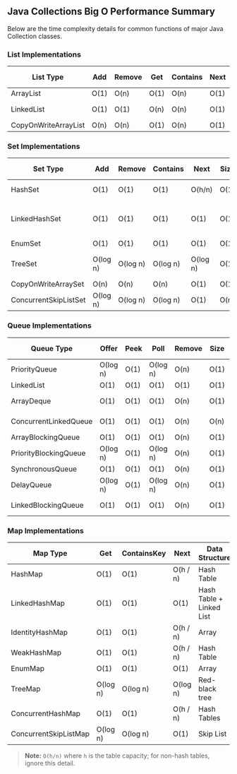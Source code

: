 ## Java Collections Big O Performance Summary

Below are the time complexity details for common functions of major Java Collection classes.


### List Implementations

| List Type             | Add   | Remove | Get   | Contains | Next  | Data Structure |
|-----------------------|-------|--------|-------|----------|-------|----------------|
| ArrayList             | O(1)  | O(n)   | O(1)  | O(n)     | O(1)  | Array          |
| LinkedList            | O(1)  | O(1)   | O(n)  | O(n)     | O(1)  | Linked List    |
| CopyOnWriteArrayList  | O(n)  | O(n)   | O(1)  | O(n)     | O(1)  | Array          |

### Set Implementations


| Set Type                | Add      | Remove   | Contains | Next     | Size  | Data Structure             |
|-------------------------|----------|----------|----------|----------|-------|----------------------------|
| HashSet                 | O(1)     | O(1)     | O(1)     | O(h/n)   | O(1)  | Hash Table                 |
| LinkedHashSet           | O(1)     | O(1)     | O(1)     | O(1)     | O(1)  | Hash Table + Linked List   |
| EnumSet                 | O(1)     | O(1)     | O(1)     | O(1)     | O(1)  | Bit Vector                 |
| TreeSet                 | O(log n) | O(log n) | O(log n) | O(log n) | O(1)  | Red-black tree             |
| CopyOnWriteArraySet     | O(n)     | O(n)     | O(n)     | O(1)     | O(1)  | Array                      |
| ConcurrentSkipListSet   | O(log n) | O(log n) | O(log n) | O(1)     | O(n)  | Skip List                  |

### Queue Implementations

| Queue Type               | Offer     | Peek  | Poll      | Remove   | Size  | Data Structure     |
|--------------------------|-----------|-------|-----------|----------|-------|--------------------|
| PriorityQueue            | O(log n)  | O(1)  | O(log n)  | O(n)     | O(1)  | Priority Heap      |
| LinkedList               | O(1)      | O(1)  | O(1)      | O(1)     | O(1)  | Array              |
| ArrayDeque               | O(1)      | O(1)  | O(1)      | O(n)     | O(1)  | Linked List        |
| ConcurrentLinkedQueue    | O(1)      | O(1)  | O(1)      | O(n)     | O(n)  | Linked List        |
| ArrayBlockingQueue       | O(1)      | O(1)  | O(1)      | O(n)     | O(1)  | Array              |
| PriorityBlockingQueue    | O(log n)  | O(1)  | O(log n)  | O(n)     | O(1)  | Priority Heap      |
| SynchronousQueue         | O(1)      | O(1)  | O(1)      | O(n)     | O(1)  | None               |
| DelayQueue               | O(log n)  | O(1)  | O(log n)  | O(n)     | O(1)  | Priority Heap      |
| LinkedBlockingQueue      | O(1)      | O(1)  | O(1)      | O(n)     | O(1)  | Linked List        |

### Map Implementations

| Map Type                | Get      | ContainsKey | Next      | Data Structure                |
|-------------------------|----------|-------------|-----------|-------------------------------|
| HashMap                 | O(1)     | O(1)        | O(h / n)  | Hash Table                    |
| LinkedHashMap           | O(1)     | O(1)        | O(1)      | Hash Table + Linked List      |
| IdentityHashMap         | O(1)     | O(1)        | O(h / n)  | Array                         |
| WeakHashMap             | O(1)     | O(1)        | O(h / n)  | Hash Table                    |
| EnumMap                 | O(1)     | O(1)        | O(1)      | Array                         |
| TreeMap                 | O(log n) | O(log n)    | O(log n)  | Red-black tree                |
| ConcurrentHashMap       | O(1)     | O(1)        | O(h / n)  | Hash Tables                   |
| ConcurrentSkipListMap   | O(log n) | O(log n)    | O(1)      | Skip List                     |

> **Note:** `O(h/n)` where `h` is the table capacity; for non-hash tables, ignore this detail.
